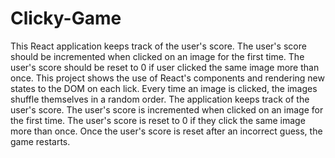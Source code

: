 # Clicky-Game
This React application keeps track of the user's score. The user's score should be incremented when clicked on an image for the first time. The user's score should be reset to 0 if user clicked the same image more than once. This project shows the use of React's components and rendering new states to the DOM on each lick.  Every time an image is clicked, the images shuffle themselves in a random order. The application keeps track of the user's score. The user's score is incremented when clicked on an image for the first time. The user's score is reset to 0 if they click the same image more than once. Once the user's score is reset after an incorrect guess, the game restarts.
